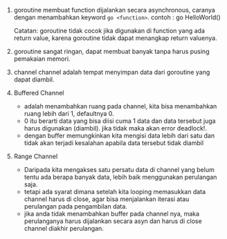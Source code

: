 1. goroutine
    membuat function dijalankan secara asynchronous, caranya dengan menambahkan keyword `go <function>`. contoh : go HelloWorld()
    
    Catatan: goroutine tidak cocok jika digunakan di function yang ada return value, karena goroutine tidak dapat menangkap return valuenya. 

2. goroutine sangat ringan, dapat membuat banyak tanpa harus pusing  pemakaian memori.

3. channel
    channel adalah tempat menyimpan data dari goroutine yang dapat diambil. 

6. Buffered Channel
    - adalah menambahkan ruang pada channel, kita bisa menambahkan ruang lebih dari 1, defaultnya 0. 
    - 0 itu berarti data yang bisa diisi cuma 1 data dan data tersebut juga harus digunakan (diambil). jika tidak maka akan error deadlock!.
    - dengan buffer memungkinkan kita mengisi data lebih dari satu dan tidak akan terjadi kesalahan apabila data tersebut tidak diambil

7. Range Channel
    - Daripada kita mengakses satu persatu data di channel yang belum tentu ada berapa banyak data, lebih baik menggunakan perulangan saja.
    - tetapi ada syarat dimana setelah kita looping memasukkan data channel harus di close, agar bisa menjalankan iterasi atau perulangan pada pengambilan data.
    - jika anda tidak menambahkan buffer pada channel nya, maka perulanganya harus dijalankan secara asyn dan harus di close channel diakhir perulangan.

